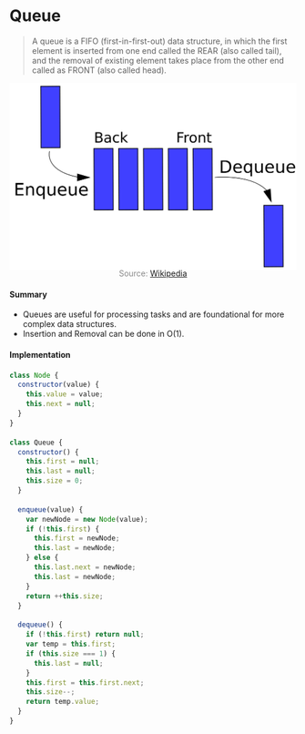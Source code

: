 # Queue

> A queue is a FIFO (first-in-first-out) data structure, in which the first element is inserted from one end called the REAR (also called tail), and the removal of existing element takes place from the other end called as FRONT (also called head).

![](queue.png)

<p style="color: #888888; text-align: center; margin-top: -20px;">Source: <a href="https://en.wikipedia.org/wiki/Queue_(abstract_data_type)">Wikipedia</a></p>

#### Summary

- Queues are useful for processing tasks and are foundational for more complex data structures.
- Insertion and Removal can be done in O(1).

#### Implementation

```javascript
class Node {
  constructor(value) {
    this.value = value;
    this.next = null;
  }
}

class Queue {
  constructor() {
    this.first = null;
    this.last = null;
    this.size = 0;
  }

  enqueue(value) {
    var newNode = new Node(value);
    if (!this.first) {
      this.first = newNode;
      this.last = newNode;
    } else {
      this.last.next = newNode;
      this.last = newNode;
    }
    return ++this.size;
  }

  dequeue() {
    if (!this.first) return null;
    var temp = this.first;
    if (this.size === 1) {
      this.last = null;
    }
    this.first = this.first.next;
    this.size--;
    return temp.value;
  }
}
```
